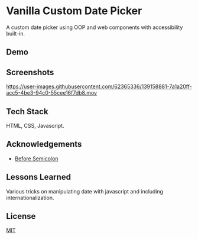 # Vanilla Custom Date Picker

A custom date picker using OOP and web components with accessibility built-in.

## Demo



## Screenshots

https://user-images.githubusercontent.com/62365336/139158881-7a1a20ff-acc5-4be3-94c0-55cee16f7db8.mov

## Tech Stack

HTML, CSS, Javascript.



## Acknowledgements

- [Before Semicolon](https://www.youtube.com/watch?v=g1Zd0Y7OJuI&ab_channel=BeforeSemicolon)

## Lessons Learned

Various tricks on manipulating date with javascript and including internationalization.

## License

[MIT](https://choosealicense.com/licenses/mit/)
